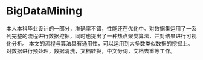 # BigDataMining
本人本科毕业设计的一部分，准确率不错，性能还在优化中。对数据集运用了一系列完整的流程进行数据挖掘，同时也提出了一种热点聚类算法，并对结果进行可视化分析。 本文的流程与算法具有通用性，可以运用到大多数类似数据的挖掘上。对数据进行预处理，数据清洗，文档转换，中文分词，文档去重等工作。
